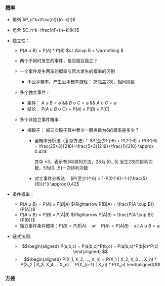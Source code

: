 ### 概率

- 排列 $P_n^k=\frac{n!}{(n−k)!}$

- 组合 $C_n^k=\frac{n!}{(n−k)!k!}$

- 独立性：
  - $P(A \cup B)=P(A)*P(B)$     $s.t.A\cup B = \varnothing $   
  - 两个不同时发生的事件，是否相互独立？
  - 一个事件发生两车的概率与再次发生的概率的区别

    - 不公平概率，产生公平概率游戏： 扔瓶盖2次，相同则赢
  - 多个独立事件：
    - 条件： $A \cup B = \varnothing$   &&  $B \cup C = \varnothing$   &&   $A \cup C= \varnothing$
    - 结论： $P(A \cup B \cup C) = P(A) \times P(B) \times P(C)$
  - 多个非独立事件概率：
    - 掷骰子： 掷三次骰子其中至少一颗点数为6的概率是多少？

      - 全概率分析法（复杂方法）：
         $P(至少1个6) + P(2个6) + P(3个6) = \frac{25*3}{216}+\frac{5*3}{216}+\frac{1}{216} \approx 0.42$

          其中 *3，表示有3中排列方法，25为 [0...5] 发生2次的排列次数，5为[0...5]一次排列次数

      - 对立事件分析法：
            $P(至少1个6) = 1-P(0个6)=1-({\frac{5}{6}})^3 \approx 0.42$

- 条件概率：

  - $P(A \cup B) = P(A) \times P(B|A)$     $\Rightarrow P(B|A) = \frac{P(A \cup B)}{P(A)}$
  - $P(A \cup B)  = P(B) \times P(A|B)$     $\Rightarrow P(A|B) = \frac{P(A \cup B)}{P(B)}$
  - 独立事件条件概率：$P(B)=P(B|A) \quad or \quad P(A)=P(A|B)  \quad  s.t. A \cup B = \varnothing$
  
- 链式法则:
   - $$\begin{aligned}
        P(a,b,c) = P(a|b,c)*P(b,c)   = P(a|b,c)*P(b|c)*P(c)
      \end{aligned} $$
   - $$\begin{aligned}
       P(X_1, X_2, ..., X_n) = P(X_1 | X_2, X_3 ... X_n) * P(X_2 | X_3, X_4 ... X_n) ... P(X_{n-1} | X_n) * P(X_n)
      \end{aligned}$$

### 方差

